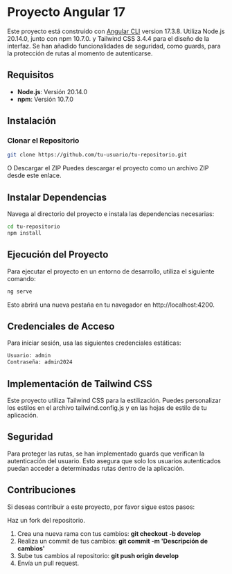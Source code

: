# Proyecto Angular 17

Este proyecto está construido con [Angular CLI](https://github.com/angular/angular-cli) version 17.3.8. Utiliza Node.js 20.14.0, junto con npm 10.7.0. y Tailwind CSS 3.4.4 para el diseño de la interfaz. Se han añadido funcionalidades de seguridad, como guards, para la protección de rutas al momento de autenticarse.

## Requisitos

- **Node.js**: Versión 20.14.0
- **npm**: Versión 10.7.0

## Instalación

### Clonar el Repositorio

```bash
git clone https://github.com/tu-usuario/tu-repositorio.git
```

O Descargar el ZIP
Puedes descargar el proyecto como un archivo ZIP desde este enlace.

## Instalar Dependencias
Navega al directorio del proyecto e instala las dependencias necesarias:

```bash
cd tu-repositorio
npm install
```

## Ejecución del Proyecto
Para ejecutar el proyecto en un entorno de desarrollo, utiliza el siguiente comando:

```bash
ng serve
```

Esto abrirá una nueva pestaña en tu navegador en http://localhost:4200.

## Credenciales de Acceso
Para iniciar sesión, usa las siguientes credenciales estáticas:

```bash
Usuario: admin
Contraseña: admin2024
```

## Implementación de Tailwind CSS
Este proyecto utiliza Tailwind CSS para la estilización. Puedes personalizar los estilos en el archivo tailwind.config.js y en las hojas de estilo de tu aplicación.

## Seguridad
Para proteger las rutas, se han implementado guards que verifican la autenticación del usuario. Esto asegura que solo los usuarios autenticados puedan acceder a determinadas rutas dentro de la aplicación.

## Contribuciones
Si deseas contribuir a este proyecto, por favor sigue estos pasos:

Haz un fork del repositorio.
1. Crea una nueva rama con tus cambios: **git checkout -b develop**
2. Realiza un commit de tus cambios: **git commit -m 'Descripción de cambios'**
3. Sube tus cambios al repositorio: **git push origin develop**
4. Envía un pull request.
